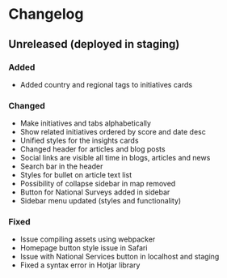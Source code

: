 # Changelog

## Unreleased (deployed in staging)

### Added

- Added country and regional tags to initiatives cards

### Changed

- Make initiatives and tabs alphabetically
- Show related initiatives ordered by score and date desc
- Unified styles for the insights cards
- Changed header for articles and blog posts
- Social links are visible all time in blogs, articles and news
- Search bar in the header
- Styles for bullet on article text list
- Possibility of collapse sidebar in map removed
- Button for National Surveys added in sidebar
- Sidebar menu updated (styles and functionality)

### Fixed

- Issue compiling assets using webpacker
- Homepage button style issue in Safari
- Issue with National Services button in localhost and staging
- Fixed a syntax error in Hotjar library
